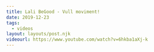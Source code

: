 ```yaml
---
title: Lali BeGood - Vull moviment!
date: 2019-12-23
tags:
  - videos
layout: layouts/post.njk
videourl: https://www.youtube.com/watch?v=6hkba1aXj-k
---
```

